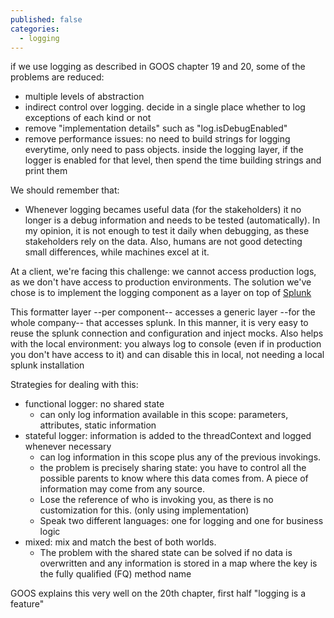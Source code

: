 ```yaml
---
published: false
categories:
  - logging
---
```


if we use logging as described in GOOS chapter 19 and 20, some of the problems are reduced:

  * multiple levels of abstraction
  * indirect control over logging. decide in a single place whether to log exceptions of each kind or not
  * remove "implementation details" such as "log.isDebugEnabled"
  * remove performance issues: no need to build strings for logging everytime, only need to pass objects. inside the logging layer, if the logger is enabled for that level, then spend the time building strings and print them
  
We should remember that:
  * Whenever logging becames useful data (for the stakeholders) it no longer is a debug information and needs to be tested (automatically). In my opinion, it is not enough to test it daily when debugging, as these stakeholders rely on the data. Also, humans are not good detecting small differences, while machines excel at it.
  
At a client, we're facing this challenge: we cannot access production logs, as we don't have access to production environments. The solution we've chose is to implement the logging component as a layer on top of [Splunk](http://www.splunk.com/)

This formatter layer --per component-- accesses a generic layer --for the whole company-- that accesses splunk. In this manner, it is very easy to reuse the splunk connection and configuration and inject mocks. Also helps with the local environment: you always log to console (even if in production you don't have access to it) and can disable this in local, not needing a local splunk installation

Strategies for dealing with this:

 * functional logger: no shared state
   * can only log information available in this scope: parameters, attributes, static information
 * stateful logger: information is added to the threadContext and logged whenever necessary
   * can log information in this scope plus any of the previous invokings.
   * the problem is precisely sharing state: you have to control all the possible parents to know where this data comes from. A piece of information may come from any source. 
   * Lose the reference of who is invoking you, as there is no customization for this. (only using implementation)
   * Speak two different languages: one for logging and one for business logic
 * mixed: mix and match the best of both worlds.
   * The problem with the shared state can be solved if no data is overwritten and any information is stored in a map where the key is the fully qualified (FQ) method name


GOOS explains this very well on the 20th chapter, first half "logging is a feature"
